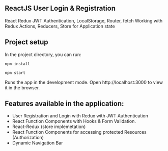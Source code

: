 ## ReactJS User Login & Registration

React Redux JWT Authentication, LocalStorage, Router, fetch Working with Redux Actions, Reducers, Store for Application state

## Project setup

In the project directory, you can run:

```
npm install

npm start
```

Runs the app in the development mode.
Open http://localhost:3000 to view it in the browser.

## Features available in the application:

- User Registration and Login with Redux with JWT Authentication
- React Function Components with Hooks & Form Validation.
- React-Redux (store implemetation)
- React Function Components for accessing protected Resources (Authorization)
- Dynamic Navigation Bar
